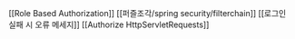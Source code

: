 [[Role Based Authorization]]
[[퍼즐조각/spring security/filterchain]]
[[로그인 실패 시 오류 메세지]]
[[Authorize HttpServletRequests]]